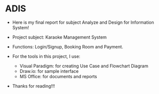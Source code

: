 # ADIS

- Here is my final report for subject Analyze and Design for Information System!

- Project subject: Karaoke Management System
- Functions: Login/Signup, Booking Room and Payment.
- For the tools in this project, I use:
  + Visual Paradigm: for creating Use Case and Flowchart Diagram
  + Draw.io: for sample interface
  + MS Office: for documents and reports

* Thanks for reading!!!
